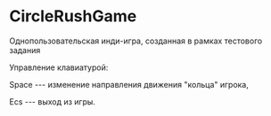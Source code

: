 # CircleRushGame
Однопользовательская инди-игра, созданная в рамках тестового задания



Управление клавиатурой:                                                                                                                                                                                                         

Space --- изменение направления движения "кольца" игрока,                                                                                                                                                                       

Ecs --- выход из игры.
